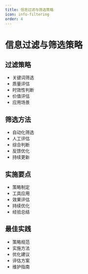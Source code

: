 ```yaml
---
title: 信息过滤与筛选策略
icon: info-filtering
order: 4
---
```


# 信息过滤与筛选策略

## 过滤策略
- 关键词筛选
- 质量评估
- 时效性判断
- 价值评估
- 应用场景

## 筛选方法
- 自动化筛选
- 人工评估
- 综合判断
- 反馈优化
- 持续更新

## 实施要点
- 策略制定
- 工具应用
- 效果评估
- 持续优化
- 经验总结

## 最佳实践
- 策略规范
- 实施方法
- 优化建议
- 评估方案
- 维护指南
